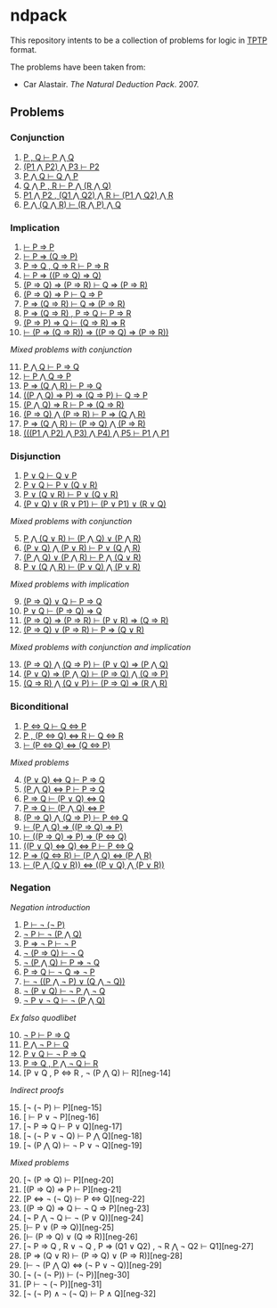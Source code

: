 # ndpack

This repository intents to be a collection of problems for logic in
[TPTP](http://www.cs.miami.edu/~tptp/TPTP/SyntaxBNF.html) format.

The problems have been taken from:

  - Car Alastair. *The Natural Deduction Pack*. 2007.
  <!-- - van Dalen, Dirk. \emph{Logic and Structure}. 4th ed. Springer, 2004. -->

## Problems

### Conjunction

  1. [P , Q ⊢ P ⋀ Q][conj-1]
  2. [(P1 ⋀ P2) ⋀ P3  ⊢ P2][conj-2]
  3. [P ⋀ Q  ⊢ Q ⋀ P][conj-3]
  4. [Q ⋀ P , R ⊢ P ⋀ (R ⋀ Q)][conj-4]
  5. [P1 ⋀ P2 , (Q1 ⋀ Q2) ⋀ R ⊢ (P1 ⋀ Q2) ⋀ R][conj-5]
  6. [P ⋀ (Q ⋀ R) ⊢ (R ⋀ P) ⋀ Q][conj-6]

[conj-1]: https://github.com/jonaprieto/ndpack/blob/master/problems/conjunction/conj-1.tptp
[conj-2]: https://github.com/jonaprieto/ndpack/blob/master/problems/conjunction/conj-2.tptp
[conj-3]: https://github.com/jonaprieto/ndpack/blob/master/problems/conjunction/conj-3.tptp
[conj-4]: https://github.com/jonaprieto/ndpack/blob/master/problems/conjunction/conj-4.tptp
[conj-5]: https://github.com/jonaprieto/ndpack/blob/master/problems/conjunction/conj-5.tptp
[conj-6]: https://github.com/jonaprieto/ndpack/blob/master/problems/conjunction/conj-6.tptp


### Implication

  1. [ ⊢ P ⇒ P][impl-1]
  2. [ ⊢ P ⇒ (Q ⇒ P)][impl-2]
  3. [ P ⇒ Q , Q ⇒ R ⊢ P ⇒ R][impl-3]
  4. [ ⊢ P ⇒ ((P ⇒ Q) ⇒ Q)][impl-4]
  5. [ (P ⇒ Q) ⇒ (P ⇒ R) ⊢ Q ⇒ (P ⇒ R)][impl-5]
  6. [ (P ⇒ Q) ⇒ P  ⊢ Q ⇒ P][impl-6]
  7. [ P ⇒ (Q ⇒ R) ⊢ Q ⇒ (P ⇒ R)][impl-7]
  8. [ P ⇒ (Q ⇒ R) , P ⇒ Q ⊢ P ⇒ R][impl-8]
  9. [ (P ⇒ P) ⇒ Q ⊢ (Q ⇒ R) ⇒ R][impl-9]
  10. [ ⊢ (P ⇒ (Q ⇒ R)) ⇒ ((P ⇒ Q) ⇒ (P ⇒ R))][impl-10]

  *Mixed problems with conjunction*

  11. [ P ⋀ Q  ⊢ P ⇒ Q][impl-11]
  12. [ ⊢ P ⋀ Q ⇒ P][impl-12]
  13. [ P ⇒ (Q ⋀ R) ⊢ P ⇒ Q][impl-13]
  14. [ ((P ⋀ Q) ⇒ P) ⇒ (Q ⇒ P) ⊢ Q ⇒ P][impl-14]
  15. [ (P ⋀ Q) ⇒ R  ⊢ P ⇒ (Q ⇒ R)][impl-15]
  16. [ (P ⇒ Q) ⋀ (P ⇒ R) ⊢ P ⇒ (Q ⋀ R)][impl-16]
  17. [ P ⇒ (Q ⋀ R) ⊢ (P ⇒ Q) ⋀ (P ⇒ R)][impl-17]
  18. [ (((P1 ⋀ P2) ⋀ P3) ⋀ P4) ⋀ P5 ⊢ P1 ⋀ P1][impl-18]

[impl-1]: https://github.com/jonaprieto/ndpack/blob/master/problems/implication/impl-1.tptp
[impl-2]: https://github.com/jonaprieto/ndpack/blob/master/problems/implication/impl-2.tptp
[impl-3]: https://github.com/jonaprieto/ndpack/blob/master/problems/implication/impl-3.tptp
[impl-4]: https://github.com/jonaprieto/ndpack/blob/master/problems/implication/impl-4.tptp
[impl-5]: https://github.com/jonaprieto/ndpack/blob/master/problems/implication/impl-5.tptp
[impl-6]: https://github.com/jonaprieto/ndpack/blob/master/problems/implication/impl-6.tptp
[impl-7]: https://github.com/jonaprieto/ndpack/blob/master/problems/implication/impl-7.tptp
[impl-8]: https://github.com/jonaprieto/ndpack/blob/master/problems/implication/impl-8.tptp
[impl-9]: https://github.com/jonaprieto/ndpack/blob/master/problems/implication/impl-9.tptp
[impl-10]: https://github.com/jonaprieto/ndpack/blob/master/problems/implication/impl-10.tptp
[impl-11]: https://github.com/jonaprieto/ndpack/blob/master/problems/implication/impl-11.tptp
[impl-12]: https://github.com/jonaprieto/ndpack/blob/master/problems/implication/impl-12.tptp
[impl-13]: https://github.com/jonaprieto/ndpack/blob/master/problems/implication/impl-13.tptp
[impl-14]: https://github.com/jonaprieto/ndpack/blob/master/problems/implication/impl-14.tptp
[impl-15]: https://github.com/jonaprieto/ndpack/blob/master/problems/implication/impl-15.tptp
[impl-16]: https://github.com/jonaprieto/ndpack/blob/master/problems/implication/impl-16.tptp
[impl-17]: https://github.com/jonaprieto/ndpack/blob/master/problems/implication/impl-17.tptp
[impl-18]: https://github.com/jonaprieto/ndpack/blob/master/problems/implication/impl-18.tptp

### Disjunction

  1. [P ∨ Q  ⊢ Q ∨ P][disj-1]
  2. [P ∨ Q ⊢ P ∨ (Q ∨ R)][disj-2]
  3. [P ∨ (Q ∨ R) ⊢ P ∨ (Q ∨ R)][disj-3]
  4. [(P ∨ Q) ∨ (R ∨ P1) ⊢ (P ∨ P1) ∨ (R ∨ Q)][disj-4]

  *Mixed problems with conjunction*

  5. [P ⋀ (Q ∨ R) ⊢ (P ⋀ Q) ∨ (P ⋀ R)][disj-5]
  6. [(P ∨ Q) ⋀ (P ∨ R) ⊢ P ∨ (Q ⋀ R)][disj-6]
  7. [(P ⋀ Q) ∨ (P ⋀ R) ⊢ P ⋀ (Q ∨ R)][disj-7]
  8. [P ∨ (Q ⋀ R) ⊢ (P ∨ Q) ⋀ (P ∨ R)][disj-8]

  *Mixed problems with implication*

  9. [(P ⇒ Q) ∨ Q ⊢ P ⇒ Q][disj-9]
  10. [P ∨ Q  ⊢ (P ⇒ Q) ⇒ Q][disj-10]
  11. [(P ⇒ Q) ⇒ (P ⇒ R) ⊢ (P ∨ R) ⇒ (Q ⇒ R)][disj-11]
  12. [(P ⇒ Q) ∨ (P ⇒ R) ⊢ P ⇒ (Q ∨ R)][disj-12]

  *Mixed problems with conjunction and implication*

  13. [(P ⇒ Q) ⋀ (Q ⇒ P) ⊢ (P ∨ Q) ⇒ (P ⋀ Q)][disj-13]
  14. [(P ∨ Q) ⇒ (P ⋀ Q) ⊢ (P ⇒ Q) ⋀ (Q ⇒ P)][disj-14]
  15. [(Q ⇒ R) ⋀ (Q ∨ P) ⊢ (P ⇒ Q) ⇒ (R ⋀ R)][disj-15]

[disj-1]: https://github.com/jonaprieto/ndpack/blob/master/problems/disjunction/disj-1.tptp
[disj-2]: https://github.com/jonaprieto/ndpack/blob/master/problems/disjunction/disj-2.tptp
[disj-3]: https://github.com/jonaprieto/ndpack/blob/master/problems/disjunction/disj-3.tptp
[disj-4]: https://github.com/jonaprieto/ndpack/blob/master/problems/disjunction/disj-4.tptp
[disj-5]: https://github.com/jonaprieto/ndpack/blob/master/problems/disjunction/disj-5.tptp
[disj-6]: https://github.com/jonaprieto/ndpack/blob/master/problems/disjunction/disj-6.tptp
[disj-7]: https://github.com/jonaprieto/ndpack/blob/master/problems/disjunction/disj-7.tptp
[disj-8]: https://github.com/jonaprieto/ndpack/blob/master/problems/disjunction/disj-8.tptp
[disj-9]: https://github.com/jonaprieto/ndpack/blob/master/problems/disjunction/disj-9.tptp
[disj-10]: https://github.com/jonaprieto/ndpack/blob/master/problems/disjunction/disj-10.tptp
[disj-11]: https://github.com/jonaprieto/ndpack/blob/master/problems/disjunction/disj-11.tptp
[disj-12]: https://github.com/jonaprieto/ndpack/blob/master/problems/disjunction/disj-12.tptp
[disj-13]: https://github.com/jonaprieto/ndpack/blob/master/problems/disjunction/disj-13.tptp
[disj-14]: https://github.com/jonaprieto/ndpack/blob/master/problems/disjunction/disj-14.tptp
[disj-15]: https://github.com/jonaprieto/ndpack/blob/master/problems/disjunction/disj-15.tptp


### Biconditional

  1. [P ⇔ Q ⊢ Q  ⇔ P][bicond-1]
  2. [P , (P  ⇔ Q) ⇔ R ⊢ Q ⇔ R][bicond-2]
  3. [⊢ (P  ⇔ Q) ⇔ (Q ⇔ P)][bicond-3]

  *Mixed problems*

  4. [(P ∨ Q)  ⇔ Q ⊢ P ⇒ Q][bicond-4]
  5. [(P ⋀ Q)  ⇔ P ⊢ P ⇒ Q][bicond-5]
  6. [P ⇒ Q ⊢ (P ∨ Q)  ⇔ Q][bicond-6]
  7. [P ⇒ Q ⊢ (P ⋀ Q)  ⇔ P][bicond-7]
  8. [(P ⇒ Q) ⋀ (Q ⇒ P) ⊢ P  ⇔ Q][bicond-8]
  9. [⊢ (P ⋀ Q) ⇒ ((P ⇒ Q) ⇒ P)][bicond-9]
  10. [⊢ ((P ⇒ Q) ⇒ P) ⇒ (P  ⇔ Q)][bicond-10]
  11. [((P ∨ Q) ⇔ Q) ⇔ P ⊢ P  ⇔ Q][bicond-11]
  12. [P ⇒ (Q ⇔ R) ⊢ (P ⋀ Q) ⇔ (P ⋀ R)][bicond-12]
  13. [⊢ (P ⋀ (Q ∨ R)) ⇔ ((P ∨ Q) ⋀ (P ∨ R))][bicond-13]

[bicond-1]: https://github.com/jonaprieto/ndpack/blob/master/problems/biconditional/bicond-1.tptp
[bicond-2]: https://github.com/jonaprieto/ndpack/blob/master/problems/biconditional/bicond-2.tptp
[bicond-3]: https://github.com/jonaprieto/ndpack/blob/master/problems/biconditional/bicond-3.tptp
[bicond-4]: https://github.com/jonaprieto/ndpack/blob/master/problems/biconditional/bicond-4.tptp
[bicond-5]: https://github.com/jonaprieto/ndpack/blob/master/problems/biconditional/bicond-5.tptp
[bicond-6]: https://github.com/jonaprieto/ndpack/blob/master/problems/biconditional/bicond-6.tptp
[bicond-7]: https://github.com/jonaprieto/ndpack/blob/master/problems/biconditional/bicond-7.tptp
[bicond-8]: https://github.com/jonaprieto/ndpack/blob/master/problems/biconditional/bicond-8.tptp
[bicond-9]: https://github.com/jonaprieto/ndpack/blob/master/problems/biconditional/bicond-9.tptp
[bicond-10]: https://github.com/jonaprieto/ndpack/blob/master/problems/biconditional/bicond-10.tptp
[bicond-11]: https://github.com/jonaprieto/ndpack/blob/master/problems/biconditional/bicond-11.tptp
[bicond-12]: https://github.com/jonaprieto/ndpack/blob/master/problems/biconditional/bicond-12.tptp
[bicond-13]: https://github.com/jonaprieto/ndpack/blob/master/problems/biconditional/bicond-13.tptp


### Negation

  *Negation introduction*

  1. [P  ⊢  ¬ (¬ P)][neg-1]
  2. [¬ P  ⊢  ¬ (P ⋀ Q)][neg-2]
  3. [P ⇒  ¬ P  ⊢  ¬ P][neg-3]
  4. [¬ (P ⇒ Q) ⊢ ¬ Q][neg-4]
  5. [¬ (P ⋀ Q)  ⊢ P ⇒  ¬ Q][neg-5]
  6. [P ⇒ Q ⊢ ¬ Q ⇒ ¬ P][neg-6]
  7. [⊢ ¬ ((P ⋀ ¬ P) ∨ (Q ⋀ ¬ Q))][neg-7]
  8. [¬ (P ∨ Q) ⊢ ¬ P ⋀ ¬ Q][neg-8]
  9. [¬ P ∨ ¬ Q ⊢ ¬ (P ⋀ Q)][neg-9]

  *Ex falso quodlibet*

  10. [¬ P  ⊢ P ⇒ Q][neg-10]
  11. [P ⋀  ¬ P  ⊢ Q][neg-11]
  12. [P ∨ Q  ⊢  ¬ P ⇒ Q][neg-12]
  13. [P ⇒ Q , P ⋀  ¬ Q  ⊢ R][neg-13]
  14. [P ∨ Q , P ⇔ R , ¬ (P ⋀ Q)  ⊢ R][neg-14]

  *Indirect proofs*

  15. [¬ (¬ P)  ⊢ P][neg-15]
  16. [ ⊢ P ∨  ¬ P][neg-16]
  17. [¬ P ⇒ Q  ⊢ P ∨ Q][neg-17]
  18. [¬ (¬ P ∨ ¬ Q) ⊢ P ⋀ Q][neg-18]
  19. [¬ (P ⋀ Q) ⊢ ¬ P ∨ ¬ Q][neg-19]

  *Mixed problems*

  20. [¬ (P ⇒ Q) ⊢ P][neg-20]
  21. [(P ⇒ Q) ⇒ P ⊢ P][neg-21]
  22. [P ⇔ ¬ (¬ Q) ⊢ P ⇔ Q][neg-22]
  23. [(P ⇒ Q) ⇒ Q ⊢ ¬ Q ⇒ P][neg-23]
  24. [¬ P ⋀ ¬ Q ⊢ ¬ (P ∨ Q)][neg-24]
  25. [⊢ P ∨ (P ⇒ Q)][neg-25]
  26. [⊢ (P ⇒ Q) ∨ (Q ⇒ R)][neg-26]
  27. [¬ P ⇒ Q , R ∨ ¬ Q , P ⇒ (Q1 ∨ Q2) , ¬ R ⋀ ¬ Q2 ⊢ Q1][neg-27]
  28. [P ⇒ (Q ∨ R) ⊢ (P ⇒ Q) ∨ (P  ⇒ R)][neg-28]
  29. [⊢ ¬ (P ⋀ Q) ⇔ (¬ P  ∨ ¬ Q)][neg-29]
  30. [¬ (¬ (¬ P))  ⊢  (¬ P)][neg-30]
  31. [P  ⊢  ¬ (¬ P)][neg-31]
  32. [¬ (¬ P) ∧ ¬ (¬ Q) ⊢ P ∧ Q][neg-32]


[neg-1]: https://github.com/jonaprieto/ndpack/blob/master/problems/negation/neg-1.tptp
[neg-2]: https://github.com/jonaprieto/ndpack/blob/master/problems/negation/neg-2.tptp
[neg-3]: https://github.com/jonaprieto/ndpack/blob/master/problems/negation/neg-3.tptp
[neg-4]: https://github.com/jonaprieto/ndpack/blob/master/problems/negation/neg-4.tptp
[neg-5]: https://github.com/jonaprieto/ndpack/blob/master/problems/negation/neg-5.tptp
[neg-6]: https://github.com/jonaprieto/ndpack/blob/master/problems/negation/neg-6.tptp
[neg-7]: https://github.com/jonaprieto/ndpack/blob/master/problems/negation/neg-7.tptp
[neg-8]: https://github.com/jonaprieto/ndpack/blob/master/problems/negation/neg-8.tptp
[neg-9]: https://github.com/jonaprieto/ndpack/blob/master/problems/negation/neg-9.tptp
[neg-10]: https://github.com/jonaprieto/ndpack/blob/master/problems/negation/neg-10.tptp
[neg-11]: https://github.com/jonaprieto/ndpack/blob/master/problems/negation/neg-11.tptp
[neg-12]: https://github.com/jonaprieto/ndpack/blob/master/problems/negation/neg-12.tptp
[neg-13]: https://github.com/jonaprieto/ndpack/blob/master/problems/negation/neg-13.tptp
[neg-1]: https://github.com/jonaprieto/ndpack/blob/master/problems/negation/neg-1.tptp
[neg-2]: https://github.com/jonaprieto/ndpack/blob/master/problems/negation/neg-2.tptp
[neg-3]: https://github.com/jonaprieto/ndpack/blob/master/problems/negation/neg-3.tptp
[neg-4]: https://github.com/jonaprieto/ndpack/blob/master/problems/negation/neg-4.tptp
[neg-5]: https://github.com/jonaprieto/ndpack/blob/master/problems/negation/neg-5.tptp
[neg-6]: https://github.com/jonaprieto/ndpack/blob/master/problems/negation/neg-6.tptp
[neg-7]: https://github.com/jonaprieto/ndpack/blob/master/problems/negation/neg-7.tptp
[neg-8]: https://github.com/jonaprieto/ndpack/blob/master/problems/negation/neg-8.tptp
[neg-9]: https://github.com/jonaprieto/ndpack/blob/master/problems/negation/neg-9.tptp
[neg-10]: https://github.com/jonaprieto/ndpack/blob/master/problems/negation/neg-10.tptp
[neg-11]: https://github.com/jonaprieto/ndpack/blob/master/problems/negation/neg-11.tptp
[neg-12]: https://github.com/jonaprieto/ndpack/blob/master/problems/negation/neg-12.tptp
[neg-13]: https://github.com/jonaprieto/ndpack/blob/master/problems/negation/neg-13.tptp
[neg-13]: https://github.com/jonaprieto/ndpack/blob/master/problems/negation/neg-13.tptp
[neg-13]: https://github.com/jonaprieto/ndpack/blob/master/problems/negation/neg-13.tptp
[neg-13]: https://github.com/jonaprieto/ndpack/blob/master/problems/negation/neg-13.tptp
[neg-13]: https://github.com/jonaprieto/ndpack/blob/master/problems/negation/neg-13.tptp
[neg-13]: https://github.com/jonaprieto/ndpack/blob/master/problems/negation/neg-13.tptp
